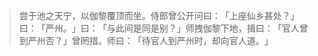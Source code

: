 > 尝于池之天宁，以伽黎覆顶而坐。侍郎曾公开问曰：​「上座仙乡甚处？​」曰：​「严州。​」曰：​「与此间是同是别？​」师拽伽黎下地，揖曰：​「官人曾到严州否？​」曾罔措。师曰：​「待官人到严州时，却向官人道。​」



